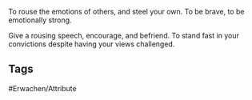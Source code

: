 To rouse the emotions of others, and steel your own. To be brave, to be emotionally strong.

Give a rousing speech, encourage, and befriend. To stand fast in your convictions despite having your views challenged.
## Tags
#Erwachen/Attribute 